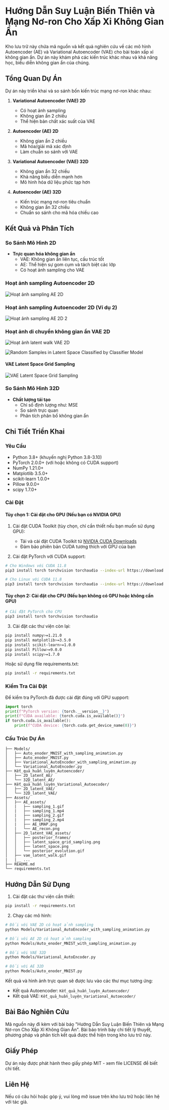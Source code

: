 # Hướng Dẫn Suy Luận Biến Thiên và Mạng Nơ-ron Cho Xấp Xỉ Không Gian Ẩn

Kho lưu trữ này chứa mã nguồn và kết quả nghiên cứu về các mô hình Autoencoder (AE) và Variational Autoencoder (VAE) cho bài toán xấp xỉ không gian ẩn. Dự án này khám phá các kiến trúc khác nhau và khả năng học, biểu diễn không gian ẩn của chúng.

## Tổng Quan Dự Án

Dự án này triển khai và so sánh bốn kiến trúc mạng nơ-ron khác nhau:

1. **Variational Autoencoder (VAE) 2D**
   - Có hoạt ảnh sampling
   - Không gian ẩn 2 chiều
   - Thể hiện bản chất xác suất của VAE

2. **Autoencoder (AE) 2D**
   - Không gian ẩn 2 chiều
   - Mã hóa/giải mã xác định
   - Làm chuẩn so sánh với VAE

3. **Variational Autoencoder (VAE) 32D**
   - Không gian ẩn 32 chiều
   - Khả năng biểu diễn mạnh hơn
   - Mô hình hóa dữ liệu phức tạp hơn

4. **Autoencoder (AE) 32D**
   - Kiến trúc mạng nơ-ron tiêu chuẩn
   - Không gian ẩn 32 chiều
   - Chuẩn so sánh cho mã hóa chiều cao

## Kết Quả và Phân Tích

### So Sánh Mô Hình 2D
- **Trực quan hóa không gian ẩn**
  - VAE: Không gian ẩn liên tục, cấu trúc tốt
  - AE: Thể hiện sự gom cụm và tách biệt các lớp
  - Có hoạt ảnh sampling cho VAE

### Hoạt ảnh sampling Autoencoder 2D
![Hoạt ảnh sampling AE 2D](Assets/AE_assets/sampling_1.gif)

### Hoạt ảnh sampling Autoencoder 2D (Ví dụ 2)
![Hoạt ảnh sampling AE 2D 2](Assets/AE_assets/sampling_2.gif)

### Hoạt ảnh di chuyển không gian ẩn VAE 2D
![Hoạt ảnh latent walk VAE 2D](Assets/vae_latent_walk.gif)

![Random Samples in Latent Space Classified by Classifier Model](Assets/2D_latent_VAE_assets/latent_space_classified_random_samples.png)

#### VAE Latent Space Grid Sampling
![VAE Latent Space Grid Sampling](Assets/2D_latent_VAE_assets/latent_space_grid_sampling.png)


### So Sánh Mô Hình 32D
- **Chất lượng tái tạo**
  - Chỉ số định lượng như: MSE
  - So sánh trực quan
  - Phân tích phân bố không gian ẩn

## Chi Tiết Triển Khai

### Yêu Cầu
- Python 3.8+ (khuyến nghị Python 3.8-3.10)
- PyTorch 2.0.0+ (với hoặc không có CUDA support)
- NumPy 1.21.0+
- Matplotlib 3.5.0+
- scikit-learn 1.0.0+
- Pillow 9.0.0+
- scipy 1.7.0+

### Cài Đặt

#### Tùy chọn 1: Cài đặt cho GPU (Nếu bạn có NVIDIA GPU)
1. Cài đặt CUDA Toolkit (tùy chọn, chỉ cần thiết nếu bạn muốn sử dụng GPU):
   - Tải và cài đặt CUDA Toolkit từ [NVIDIA CUDA Downloads](https://developer.nvidia.com/cuda-downloads)
   - Đảm bảo phiên bản CUDA tương thích với GPU của bạn

2. Cài đặt PyTorch với CUDA support:
```bash
# Cho Windows với CUDA 11.8
pip3 install torch torchvision torchaudio --index-url https://download.pytorch.org/whl/cu118

# Cho Linux với CUDA 11.8
pip3 install torch torchvision torchaudio --index-url https://download.pytorch.org/whl/cu118
```

#### Tùy chọn 2: Cài đặt cho CPU (Nếu bạn không có GPU hoặc không cần GPU)
```bash
# Cài đặt PyTorch cho CPU
pip3 install torch torchvision torchaudio
```

3. Cài đặt các thư viện còn lại:
```bash
pip install numpy>=1.21.0
pip install matplotlib>=3.5.0
pip install scikit-learn>=1.0.0
pip install Pillow>=9.0.0
pip install scipy>=1.7.0
```

Hoặc sử dụng file requirements.txt:
```bash
pip install -r requirements.txt
```

### Kiểm Tra Cài Đặt
Để kiểm tra PyTorch đã được cài đặt đúng với GPU support:
```python
import torch
print(f"PyTorch version: {torch.__version__}")
print(f"CUDA available: {torch.cuda.is_available()}")
if torch.cuda.is_available():
    print(f"CUDA device: {torch.cuda.get_device_name(0)}")
```

### Cấu Trúc Dự Án
```
├── Models/
│   ├── Auto_enoder_MNIST_with_sampling_animation.py
│   ├── Auto_enoder_MNIST.py
│   ├── Variational_AutoEncoder_with_sampling_animation.py
│   └── Variational_AutoEncoder.py
├── Kết_quả_huấn_luyện_Autoencoder/
│   ├── 2D_latent_AE/
│   └── 32D_latent_AE/
├── Kết_quả_huấn_luyện_Variational_Autoecoder/
│   ├── 2D_latent_VAE/
│   └── 32D_latent_VAE/
├── Assets/
│   ├── AE_assets/
│   |   ├── sampling_1.gif
│   |   ├── sampling_1.mp4
│   |   ├── sampling_2.gif
│   |   ├── sampling_2.mp4
│   |   ├── AE_UMAP.png
│   |   └── AE_recon.png
│   ├── 2D_latent_VAE_assets/
│   │   ├── posterior_frames/
│   │   ├── latent_space_grid_sampling.png
│   │   ├── latent_space.png
│   │   └── posterior_evolution.gif
│   ├── vae_latent_walk.gif
|   |__ ...
├── README.md
└── requirements.txt
```

## Hướng Dẫn Sử Dụng

1. Cài đặt các thư viện cần thiết:
```bash
pip install -r requirements.txt
```

2. Chạy các mô hình:
```bash
# Đối với VAE 2D có hoạt ảnh sampling
python Models/Variational_AutoEncoder_with_sampling_animation.py

# Đối với AE 2D có hoạt ảnh sampling
python Models/Auto_enoder_MNIST_with_sampling_animation.py

# Đối với VAE 32D
python Models/Variational_AutoEncoder.py

# Đối với AE 32D
python Models/Auto_enoder_MNIST.py
```

Kết quả và hình ảnh trực quan sẽ được lưu vào các thư mục tương ứng:
- Kết quả Autoencoder: `Kết_quả_huấn_luyện_Autoencoder/`
- Kết quả VAE: `Kết_quả_huấn_luyện_Variational_Autoecoder/`

## Bài Báo Nghiên Cứu

Mã nguồn này đi kèm với bài báo "Hướng Dẫn Suy Luận Biến Thiên và Mạng Nơ-ron Cho Xấp Xỉ Không Gian Ẩn". Bài báo trình bày chi tiết lý thuyết, phương pháp và phân tích kết quả được thể hiện trong kho lưu trữ này.

## Giấy Phép

Dự án này được phát hành theo giấy phép MIT - xem file LICENSE để biết chi tiết.

## Liên Hệ

Nếu có câu hỏi hoặc góp ý, vui lòng mở issue trên kho lưu trữ hoặc liên hệ với tác giả.
